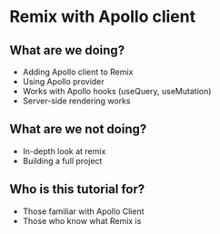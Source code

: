 # Remix with Apollo client

## What are we doing?
* Adding Apollo client to Remix
* Using Apollo provider
* Works with Apollo hooks (useQuery, useMutation)
* Server-side rendering works

## What are we not doing?
* In-depth look at remix
* Building a full project

## Who is this tutorial for?
* Those familiar with Apollo Client
* Those who know what Remix is
